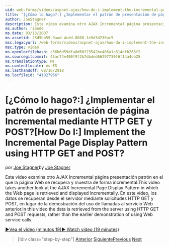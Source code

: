 ```yaml
---
uid: web-forms/videos/aspnet-ajax/how-do-i-implement-the-incremental-page-display-pattern-using-http-get-and-post
title: '[¿Cómo lo hago?:] ¿Implementar el patrón de presentación de página Incremental mediante HTTP GET y POST? | Microsoft Docs'
author: JoeStagner
description: Este vídeo examina otro AJAX Incremental página presentación patrón en el que la página Web se recupera y muestra de forma incremental. En este vídeo el...
ms.author: riande
ms.date: 03/13/2007
ms.assetid: 28d5bb59-9aad-4cdd-8088-1e9d3d230ac5
msc.legacyurl: /web-forms/videos/aspnet-ajax/how-do-i-implement-the-incremental-page-display-pattern-using-http-get-and-post
msc.type: video
ms.openlocfilehash: c36b6d59dfa8d66f23542be466a1c614dfb263f2
ms.sourcegitcommit: 45ac74e400f9f2b7dbded66297730f6f14a4eb25
ms.translationtype: MT
ms.contentlocale: es-ES
ms.lasthandoff: 08/16/2018
ms.locfileid: "41827966"
---
```

<a name="how-do-i-implement-the-incremental-page-display-pattern-using-http-get-and-post"></a><span data-ttu-id="a7e44-105">[¿Cómo lo hago?:] ¿Implementar el patrón de presentación de página Incremental mediante HTTP GET y POST?</span><span class="sxs-lookup"><span data-stu-id="a7e44-105">[How Do I:] Implement the Incremental Page Display Pattern using HTTP GET and POST?</span></span>
====================
<span data-ttu-id="a7e44-106">por [Joe Stagner](https://github.com/JoeStagner)</span><span class="sxs-lookup"><span data-stu-id="a7e44-106">by [Joe Stagner](https://github.com/JoeStagner)</span></span>

<span data-ttu-id="a7e44-107">Este vídeo examina otro AJAX Incremental página presentación patrón en el que la página Web se recupera y muestra de forma incremental.</span><span class="sxs-lookup"><span data-stu-id="a7e44-107">This video takes another look at the AJAX Incremental Page Display Pattern in which the Web page is retrieved and displayed incrementally.</span></span> <span data-ttu-id="a7e44-108">En este vídeo, los datos se recuperan desde el servidor mediante solicitudes HTTP GET y POST, en lugar de la demostración del uso de llamadas al servicio Web anterior.</span><span class="sxs-lookup"><span data-stu-id="a7e44-108">In this video the data is retrieved from the server using HTTP GET and POST requests, rather than the earlier demonstration of using Web service calls.</span></span>

[<span data-ttu-id="a7e44-109">&#9654;Vea el vídeo (minutos 19)</span><span class="sxs-lookup"><span data-stu-id="a7e44-109">&#9654; Watch video (19 minutes)</span></span>](https://channel9.msdn.com/Blogs/ASP-NET-Site-Videos/how-do-i-implement-the-incremental-page-display-pattern-using-http-get-and-post)

> [!div class="step-by-step"]
> <span data-ttu-id="a7e44-110">[Anterior](how-do-i-implement-the-ajax-incremental-page-display-pattern.md)
> [Siguiente](how-do-i-use-the-aspnet-ajax-updateprogress-control.md)</span><span class="sxs-lookup"><span data-stu-id="a7e44-110">[Previous](how-do-i-implement-the-ajax-incremental-page-display-pattern.md)
[Next](how-do-i-use-the-aspnet-ajax-updateprogress-control.md)</span></span>
